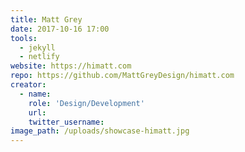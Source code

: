 ```yaml
---
title: Matt Grey
date: 2017-10-16 17:00
tools:
  - jekyll
  - netlify
website: https://himatt.com
repo: https://github.com/MattGreyDesign/himatt.com
creator:
  - name:
    role: 'Design/Development'
    url:
    twitter_username:
image_path: /uploads/showcase-himatt.jpg
---
```

